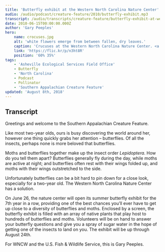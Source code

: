```yaml
---
title: 'Butterfly exhibit at the Western North Carolina Nature Center'
audio: /audio/podcast/creature-feature/2010/butterfly-exhibit.mp3
transcript: /audio/transcripts/creature-feature/butterfly-exhibit-at-western-north-carolina-nature-center.pdf
date: 2010-06-15T00:00:00.000Z
author: 'Gary Peeples'
hero:
    name: crocuses.jpg
    alt: 'white flowers emerge from between fallen, dry leaves.'
    caption: 'Crucuses at the Western North Carolina Nature Center. <a href="https://flic.kr/p/n3ht8R">Photo</a> by Heather Miller, CC BY-NC 2.0.'
    link: 'https://flic.kr/p/n3ht8R'
    position: '60% 35%'
tags:
    - 'Asheville Ecological Services Field Office'
    - Butterfly
    - 'North Carolina'
    - Podcast
    - Pollinator
    - 'Southern Appalachian Creature Feature'
updated: 'August 8th, 2018'
---
```


## Transcript

Greetings and welcome to the Southern Appalachian Creature Feature.

Like most two-year olds, ours is busy discovering the world around her, however one thing quickly grabs her attention – butterflies. Of all the insects, perhaps none is more beloved that butterflies.

Moths and butterflies together make up the insect order *Lepidoptera*. How do you tell them apart? Butterflies generally fly during the day, while moths are active at night; and butterflies often rest with their wings folded up, and moths with their wings outstretched to the side.

Unfortunately butterflies can be a bit hard to pin down for a close look, especially for a two-year old. The Western North Carolina Nature Center has a solution.

On June 26, the nature center will open its summer butterfly exhibit for the 7th year in a row, providing one of the best chances you’ll ever have to get up close to a diversity of butterflies and moths. Enclosed by a screen, the butterfly exhibit is filled with an array of native plants that play host to hundreds of butterflies and moths. Volunteers will be on hand to answer your butterfly questions and give you a spray of sugar water in the hope of getting one of the insects to land on you. The exhibit will be up through August 24th.

For WNCW and the U.S. Fish & Wildlife Service, this is Gary Peeples.